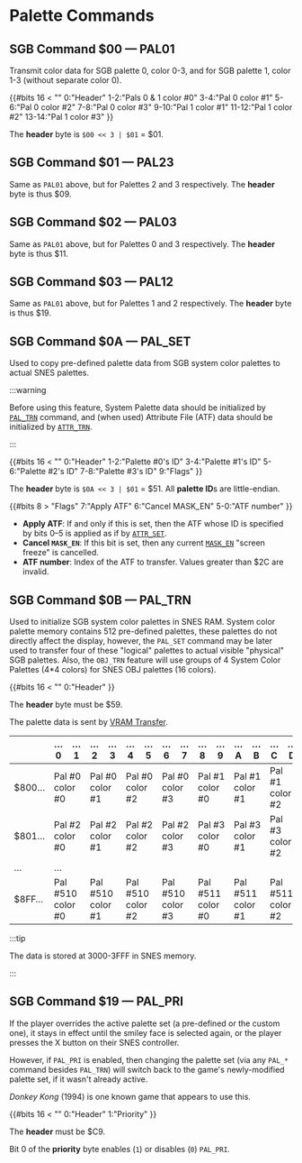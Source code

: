 # Palette Commands

## SGB Command $00 — PAL01

Transmit color data for SGB palette 0, color 0-3, and for SGB palette 1,
color 1-3 (without separate color 0).

{{#bits 16 <
        "" 0:"Header"
           1-2:"Pals 0 & 1 color #0"
            3-4:"Pal 0 color #1"   5-6:"Pal 0 color #2"   7-8:"Pal 0 color #3"
           9-10:"Pal 1 color #1" 11-12:"Pal 1 color #2" 13-14:"Pal 1 color #3"
}}

The **header** byte is `$00 << 3 | $01` = $01.

## SGB Command $01 — PAL23

Same as `PAL01` above, but for Palettes 2 and 3 respectively.
The **header** byte is thus $09.

## SGB Command $02 — PAL03

Same as `PAL01` above, but for Palettes 0 and 3 respectively.
The **header** byte is thus $11.

## SGB Command $03 — PAL12

Same as `PAL01` above, but for Palettes 1 and 2 respectively.
The **header** byte is thus $19.

## SGB Command $0A — PAL_SET

Used to copy pre-defined palette data from SGB system color palettes to
actual SNES palettes.

:::warning

Before using this feature, System Palette data should be initialized by
[`PAL_TRN`](<#SGB Command $0B — PAL_TRN>) command, and (when used) Attribute File (ATF) data should be
initialized by [`ATTR_TRN`](<#SGB Command $15 — ATTR_TRN>).

:::

{{#bits 16 <
        "" 0:"Header"
           1-2:"Palette #0's ID"
           3-4:"Palette #1's ID"
           5-6:"Palette #2's ID"
           7-8:"Palette #3's ID"
           9:"Flags"
}}

The **header** byte is `$0A << 3 | $01` = $51.
All **palette ID**s are little-endian.

{{#bits 8 >
        "Flags" 7:"Apply ATF" 6:"Cancel MASK_EN" 5-0:"ATF number"
}}

- **Apply ATF**: If and only if this is set, then the ATF whose ID is specified by bits 0–5 is applied as if by [`ATTR_SET`](<#SGB Command $16 — ATTR_SET>).
- **Cancel `MASK_EN`**: If this bit is set, then any current [`MASK_EN`](<#SGB Command $17 — MASK_EN>) "screen freeze" is cancelled.
- **ATF number**: Index of the ATF to transfer. Values greater than $2C are invalid.

## SGB Command $0B — PAL_TRN

Used to initialize SGB system color palettes in SNES RAM. System color
palette memory contains 512 pre-defined palettes, these palettes do not
directly affect the display, however, the `PAL_SET` command may be later
used to transfer four of these "logical" palettes to actual visible
"physical" SGB palettes. Also, the `OBJ_TRN` feature will use groups
of 4 System Color Palettes (4\*4 colors) for SNES OBJ palettes (16
colors).

{{#bits 16 <
        "" 0:"Header"
}}

The **header** byte must be $59.

The palette data is sent by [VRAM Transfer](<#VRAM Transfers>).

<div class=table-wrapper><table class=bit-descrs><thead><tr>
        <th></th><th>…0</th><th>…1</th><th>…2</th><th>…3</th><th>…4</th><th>…5</th><th>…6</th><th>…7</th><th>…8</th><th>…9</th><th>…A</th><th>…B</th><th>…C</th><th>…D</th><th>…E</th><th>…F</th>
</tr></thead><tbody><tr>
        <td>$800…</td><td colspan=2>Pal #0 color #0</td><td colspan=2>Pal #0 color #1</td><td colspan=2>Pal #0 color #2</td><td colspan=2>Pal #0 color #3</td><td colspan=2>Pal #1 color #0</td><td colspan=2>Pal #1 color #1</td><td colspan=2>Pal #1 color #2</td><td colspan=2>Pal #1 color #3</td>
</tr><tr>
        <td>$801…</td><td colspan=2>Pal #2 color #0</td><td colspan=2>Pal #2 color #1</td><td colspan=2>Pal #2 color #2</td><td colspan=2>Pal #2 color #3</td><td colspan=2>Pal #3 color #0</td><td colspan=2>Pal #3 color #1</td><td colspan=2>Pal #3 color #2</td><td colspan=2>Pal #3 color #3</td>
</tr><tr>
        <td>…</td><td colspan=16>…</td>
</tr><tr>
        <td>$8FF…</td><td colspan=2>Pal #510 color #0</td><td colspan=2>Pal #510 color #1</td><td colspan=2>Pal #510 color #2</td><td colspan=2>Pal #510 color #3</td><td colspan=2>Pal #511 color #0</td><td colspan=2>Pal #511 color #1</td><td colspan=2>Pal #511 color #2</td><td colspan=2>Pal #511 color #3</td>
</tr></tbody></table></div>

:::tip

The data is stored at 3000-3FFF in SNES memory.

:::

## SGB Command $19 — PAL_PRI

If the player overrides the active palette set (a pre-defined or the custom one), it stays in effect until the smiley face is selected again, or the player presses the X button on their SNES controller.

However, if `PAL_PRI` is enabled, then changing the palette set (via any `PAL_*` command besides `PAL_TRN`) will switch back to the game's newly-modified palette set, if it wasn't already active.

_Donkey Kong_ (1994) is one known game that appears to use this.

{{#bits 16 <
        "" 0:"Header" 1:"Priority"
}}

The **header** must be $C9.

Bit 0 of the **priority** byte enables (`1`) or disables (`0`) `PAL_PRI`.
